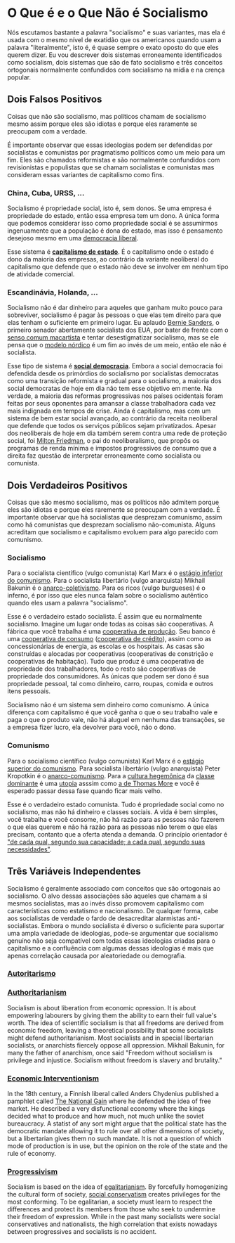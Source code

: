 # O Que é e o Que Não é Socialismo

Nós escutamos bastante a palavra "socialismo" e suas variantes, mas ela é usada com o mesmo nível de exatidão que os americanos quando usam a palavra "literalmente", isto é, é quase sempre o exato oposto do que eles querem dizer. Eu vou descrever dois sistemas erroneamente identificados como socialism, dois sistemas que são de fato socialismo e três conceitos ortogonais normalmente confundidos com socialismo na mídia e na crença popular.

## Dois Falsos Positivos

Coisas que não são socialismo, mas políticos chamam de socialismo mesmo assim porque eles são idiotas e porque eles raramente se preocupam com a verdade.

É importante observar que essas ideologias podem ser defendidas por socialistas e comunistas por pragmatismo políticos como um meio para um fim. Eles são chamados reformistas e são normalmente confundidos com revisionistas e populistas que se chamam socialistas e comunistas mas consideram essas variantes de capitalismo como fins.

### China, Cuba, URSS, ...

Socialismo é propriedade social, isto é, sem donos. Se uma empresa é propriedade do estado, então essa empresa tem um dono. A única forma que podemos considerar isso como propriedade social é se assumirmos ingenuamente que a população é dona do estado, mas isso é pensamento desejoso mesmo em uma [democracia liberal](https://pt.wikipedia.org/wiki/Democracia_liberal).

Esse sistema é [**capitalismo de estado**](https://pt.wikipedia.org/wiki/Capitalismo_de_Estado). É o capitalismo onde o estado é dono da maioria das empresas, ao contrário da variante neoliberal do capitalismo que defende que o estado não deve se involver em nenhum tipo de atividade comercial.

### Escandinávia, Holanda, ...

Socialismo não é dar dinheiro para aqueles que ganham muito pouco para sobreviver, socialismo é pagar às pessoas o que elas tem direito para que elas tenham o suficiente em primeiro lugar. Eu aplaudo [Bernie Sanders](https://pt.wikipedia.org/wiki/Bernie_Sanders), o primeiro senador abertamente socialista dos EUA, por bater de frente com o [senso comum macartista](https://pt.wikipedia.org/wiki/Macartismo) e tentar desestigmatizar socialismo, mas se ele pensa que o [modelo nórdico](https://pt.wikipedia.org/wiki/Modelo_n%C3%B3rdico) é um fim ao invés de um meio, então ele não é socialista.

Esse tipo de sistema é [**social democracia**](https://pt.wikipedia.org/wiki/Social-democracia). Embora a social democracia foi defendida desde os primórdios do socialismo por socialistas democratas como uma transição reformista e gradual para o socialismo, a maioria dos social democratas de hoje em dia não tem esse objetivo em mente. Na verdade, a maioria das reformas progressivas nos países ocidentais foram feitas por seus oponentes para amansar a classe trabalhadora cada vez mais indignada em tempos de crise. Ainda é capitalismo, mas com um sistema de bem estar social avançado, ao contrário da receita neoliberal que defende que todos os serviços públicos sejam privatizados. Apesar dos neoliberais de hoje em dia também serem contra uma rede de proteção social, foi [Milton Friedman](https://pt.wikipedia.org/wiki/Milton_Friedman), o pai do neoliberalismo, que propôs os programas de renda mínima e impostos progressivos de consumo que a direita faz questão de interpretar erroneamente como socialista ou comunista.

## Dois Verdadeiros Positivos

Coisas que são mesmo socialismo, mas os políticos não admitem porque eles são idiotas e porque eles raremente se preocupam com a verdade. É importante observar que há socialistas que desprezam comunismo, assim como há comunistas que desprezam socialismo não-comunista. Alguns acreditam que socialismo e capitalismo evoluem para algo parecido com comunismo.

### Socialismo

Para o socialista científico (vulgo comunista) Karl Marx é o [estágio inferior do comunismo](https://pt.wikipedia.org/wiki/Socialismo). Para o socialista libertário (vulgo anarquista) Mikhail Bakunin é o [anarco-coletivismo](https://pt.wikipedia.org/wiki/Anarquismo_coletivista). Para os ricos (vulgo burgueses) é o inferno, é por isso que eles nunca falam sobre o socialismo autêntico quando eles usam a palavra "socialismo".

Esse é o verdadeiro estado socialista. É assim que eu normalmente socialismo. Imagine um lugar onde todas as coisas são cooperativas. A fábrica que você trabalha é uma [cooperativa de produção](https://pt.wikipedia.org/wiki/Cooperativismo#Cooperativas_de_Produ.C3.A7.C3.A3o). Seu banco é uma [cooperativa de consumo](https://pt.wikipedia.org/wiki/Cooperativismo#Cooperativas_de_Consumo) ([cooperativa de crédito](https://pt.wikipedia.org/wiki/Cooperativismo#Cooperativas_de_Cr.C3.A9dito)), assim como as concessionárias de energia, as escolas e os hospitais. As casas são construídas e alocadas por cooperativas (cooperativas de constrição e cooperativas de habitação). Tudo que produz é uma cooperativa de propriedade dos trabalhadores, todo o resto são cooperativas de propriedade dos consumidores. As únicas que podem ser dono é sua propriedade pessoal, tal como dinheiro, carro, roupas, comida e outros itens pessoais.

Socialismo não é um sistema sem dinheiro como comunismo. A única diferença com capitalismo é que você ganha o que o seu trabalho vale e paga o que o produto vale, não há aluguel em nenhuma das transações, se a empresa fizer lucro, ela devolver para você, não o dono.

### Comunismo

Para o socialismo científico (vulgo comunista) Karl Marx é o [estágio superior do comunismo](https://pt.wikipedia.org/wiki/Comunismo). Para socialista libertário (vulgo anarquista) Peter Kropotkin é o [anarco-comunismo](https://pt.wikipedia.org/wiki/Anarcocomunismo). Para a [cultura hegemônica](https://pt.wikipedia.org/wiki/Hegemonia_cultural) da [classe dominante](https://pt.wikipedia.org/wiki/Classe_dominante) é uma [utopia](https://pt.wikipedia.org/wiki/Utopia) asssim como [a de Thomas More](https://pt.wikipedia.org/wiki/Utopia_(livro)) e você é esperado passar dessa fase quando ficar mais velho.

Esse é o verdadeiro estado comunista. Tudo é propriedade social como no socialismo, mas não há dinheiro e classes sociais. A vida é bem simples, você trabalha e você consome, não há razão para as pessoas não fazerem o que elas querem e não há razão para as pessoas não terem o que elas precisam, contanto que a oferta atenda a demanda. O princípio orientador é ["de cada qual, segundo sua capacidade; a cada qual, segundo suas necessidades"](https://pt.wikipedia.org/wiki/De_cada_qual,_segundo_sua_capacidade;_a_cada_qual,_segundo_suas_necessidades).

## Três Variáveis Independentes

Socialismo é geralmente associado com conceitos que são ortogonais ao socialismo. O alvo dessas associações são aqueles que chamam a si mesmos socialistas, mas ao invés disso promovem capitalismo com características como estatismo e nacionalismo. De qualquer forma, cabe aos socialistas de verdade o fardo de desacreditar alarmistas anti-socialistas. Embora o mundo socialista é diverso o suficiente para suportar uma ampla variedade de ideologias, pode-se argumentar que socialismo genuíno não seja compatível com todas essas ideologias criadas para o capitalismo e a confluência com algumas dessas ideologias é mais que apenas correlação causada por aleatoriedade ou demografia.

### [Autoritarismo](https://pt.wikipedia.org/wiki/Autoritarismo)



### [Authoritarianism](https://en.wikipedia.org/wiki/Authoritarianism)

Socialism is about liberation from economic opression. It is about empowering labourers by giving them the ability to earn their full value's worth. The idea of scientific socialism is that all freedoms are derived from economic freedom, leaving a theoretical possibility that some socialists might defend authoritarianism. Most socialists and in special libertarian socialists, or anarchists fiercely oppose all oppression. Mikhail Bakunin, for many the father of anarchism, once said "Freedom without socialism is privilege and injustice. Socialism without freedom is slavery and brutality."

### [Economic Interventionism](https://en.wikipedia.org/wiki/Economic_interventionism)

In the 18th century, a Finnish liberal called Anders Chydenius published a pamphlet called [The National Gain](https://en.wikipedia.org/wiki/The_National_Gain) where he defended the idea of free market. He described a very disfunctional economy where the kings decided what to produce and how much, not much unlike the soviet bureaucracy. A statist of any sort might argue that the political state has the democratic mandate allowing it to rule over all other dimensions of society, but a libertarian gives them no such mandate. It is not a question of which mode of production is in use, but the opinion on the role of the state and the rule of economy.

### [Progressivism](https://en.wikipedia.org/wiki/Progressivism)

Socialism is based on the idea of [egalitarianism](https://en.wikipedia.org/wiki/Egalitarianism). By forcefully homogenizing the cultural form of society, [social conservatism](https://en.wikipedia.org/wiki/Social_conservatism) creates privileges for the most conforming. To be egalitarian, a society must learn to respect the differences and protect its members from those who seek to undermine their freedom of expression. While in the past many socialists were social conservatives and nationalists, the high correlation that exists nowadays between progressives and socialists is no accident.
